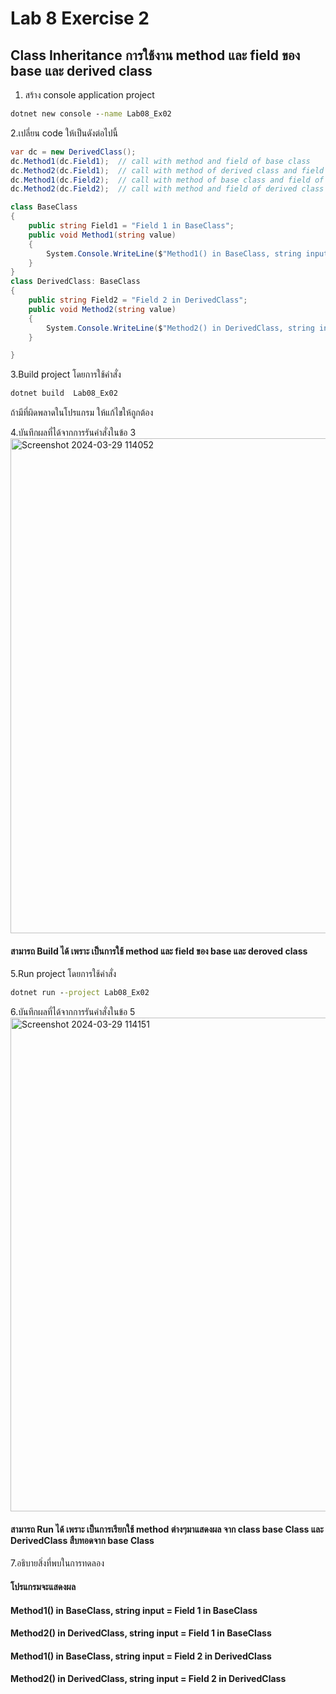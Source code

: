 # Lab 8 Exercise 2

## Class Inheritance การใช้งาน method และ field ของ base และ  derived class

1. สร้าง console application project

```cmd
dotnet new console --name Lab08_Ex02
```

2.เปลี่ยน code ให้เป็นดังต่อไปนี้

```cs
var dc = new DerivedClass();
dc.Method1(dc.Field1);  // call with method and field of base class
dc.Method2(dc.Field1);  // call with method of derived class and field of base class
dc.Method1(dc.Field2);  // call with method of base class and field of derived class
dc.Method2(dc.Field2);  // call with method and field of derived class

class BaseClass
{
    public string Field1 = "Field 1 in BaseClass";
    public void Method1(string value)
    {
        System.Console.WriteLine($"Method1() in BaseClass, string input = {value} ");
    }
}
class DerivedClass: BaseClass
{
    public string Field2 = "Field 2 in DerivedClass";
    public void Method2(string value)
    {
        System.Console.WriteLine($"Method2() in DerivedClass, string input = {value} ");
    }

}
```

3.Build project โดยการใช้คำสั่ง

```cmd
dotnet build  Lab08_Ex02
```

ถ้ามีที่ผิดพลาดในโปรแกรม ให้แก้ไขให้ถูกต้อง

4.บันทึกผลที่ได้จากการรันคำสั่งในข้อ 3
<img width="792" alt="Screenshot 2024-03-29 114052" src="https://github.com/SuphawadiP/03376836-OOP-2566-Lab-08/assets/144196049/382009f7-63dc-4b0a-b9e2-22f044623c35">

#### สามารถ Build ได้ เพราะ เป็นการใช้ method และ field ของ base และ deroved class
5.Run project โดยการใช้คำสั่ง

```cmd
dotnet run --project Lab08_Ex02
```

6.บันทึกผลที่ได้จากการรันคำสั่งในข้อ 5
<img width="790" alt="Screenshot 2024-03-29 114151" src="https://github.com/SuphawadiP/03376836-OOP-2566-Lab-08/assets/144196049/c5de8279-4e86-400c-a8aa-74aa18b2c3bd">

#### สามารถ Run ได้ เพราะ เป็นการเรียกใช้ method ต่างๆมาแสดงผล จาก class base Class และ DerivedClass สืบทอดจาก base Class
7.อธิบายสิ่งที่พบในการทดลอง
#### โปรแกรมจะแสดงผล
#### Method1() in BaseClass, string input = Field 1 in BaseClass
#### Method2() in DerivedClass, string input = Field 1 in BaseClass
#### Method1() in BaseClass, string input = Field 2 in DerivedClass
#### Method2() in DerivedClass, string input = Field 2 in DerivedClass
